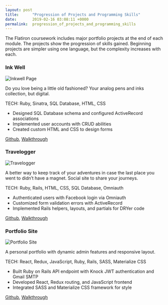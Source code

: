 ```yaml
---
layout: post
title:      "Progression of Projects and Programming Skills"
date:       2019-02-16 03:08:11 +0000
permalink:  progression_of_projects_and_programming_skills
---
```



The Flatiron coursework includes major portfolio projects at the end of each module. The projects show the progression of skills gained. Beginning projects are simpler using one language, but the complexity increases with each.

### Ink Well 
![Inkwell Page](https://drive.google.com/uc?export=download&id=10bj5CSjW5kG7UpDi48udqDs76CDBkT3k)

Do you love being a little old fashioned? Your analog pens and inks collection, but digital.

TECH: Ruby, Sinatra, SQL Database, HTML, CSS

* Designed SQL Database schema and configured ActiveRecord associations
* Implemented user accounts with CRUD abilities
* Created custom HTML and CSS to design forms

[Github](https://github.com/unenlightened/portfolio), [Walkthrough](https://drive.google.com/open?id=14ev4uoJdcemG1b4uzwtxpOjDxCEJ0z-1)

### Travelogger
![Travelogger](https://drive.google.com/uc?export=download&id=1mY9o6vhxZt0roPBqd7flCAsf0I3zBGol)

A better way to keep track of your adventures in case the last place you went to didn’t have a magnet. Social site to share your journeys.

TECH: Ruby, Rails, HTML, CSS, SQL Database, Omniauth

* Authenticated users with Facebook login via Omniauth
* Customized form validation errors with ActiveRecord
* Implemented Rails helpers, layouts, and partials for DRYer code

[Github](https://github.com/unenlightened/travelogger), [Walkthrough](https://drive.google.com/open?id=1e26r9zMsey5JAzYmwKtd8QWPEUu-KMNq)

### Portfolio Site
![Portfolio Site](https://drive.google.com/uc?export=download&id=1GRmcwVKPLoNLwqpZR9Fmt3jZMo4r0e_E)

A personal portfolio with dynamic admin features and responsive layout. 

TECH: React, Redux, JavaScript, Ruby, Rails, SASS, Materialize CSS

* Built Ruby on Rails API endpoint with Knock JWT authentication and Gmail SMTP
* Developed React, Redux routing,  and JavaScript frontend
* Integrated SASS and Materialize CSS framework for style

[Github](https://github.com/unenlightened/ink-well-app), [Walkthrough](https://drive.google.com/open?id=1tRc5LVgIbRReScfGMDBr6err9epZkU-)
